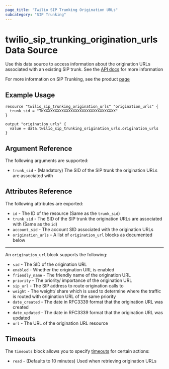 ```yaml
---
page_title: "Twilio SIP Trunking Origination URLs"
subcategory: "SIP Trunking"
---
```


# twilio_sip_trunking_origination_urls Data Source

Use this data source to access information about the origination URLs associated with an existing SIP trunk. See the [API docs](https://www.twilio.com/docs/sip-trunking/api/originationurl-resource) for more information

For more information on SIP Trunking, see the product [page](https://www.twilio.com/docs/sip-trunking)

## Example Usage

```hcl
resource "twilio_sip_trunking_origination_urls" "origination_urls" {
  trunk_sid = "TKXXXXXXXXXXXXXXXXXXXXXXXXXXXXXXXX"
}

output "origination_urls" {
  value = data.twilio_sip_trunking_origination_urls.origination_urls
}
```

## Argument Reference

The following arguments are supported:

- `trunk_sid` - (Mandatory) The SID of the SIP trunk the origination URLs are associated with

## Attributes Reference

The following attributes are exported:

- `id` - The ID of the resource (Same as the `trunk_sid`)
- `trunk_sid` - The SID of the SIP trunk the origination URLs are associated with (Same as the `id`)
- `account_sid` - The account SID associated with the origination URLs
- `origination_urls` - A list of `origination_url` blocks as documented below

---

An `origination_url` block supports the following:

- `sid` - The SID of the origination URL
- `enabled` - Whether the origination URL is enabled
- `friendly_name` - The friendly name of the origination URL
- `priority` - The priority/ importance of the origination URL
- `sip_url` - The SIP address to route origination calls to
- `weight` - The weight/ share which is used to determine where the traffic is routed with origination URL of the same priority
- `date_created` - The date in RFC3339 format that the origination URL was created
- `date_updated` - The date in RFC3339 format that the origination URL was updated
- `url` - The URL of the origination URL resource

## Timeouts

The `timeouts` block allows you to specify [timeouts](https://www.terraform.io/docs/configuration/resources.html#timeouts) for certain actions:

- `read` - (Defaults to 10 minutes) Used when retrieving origination URLs
